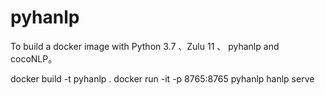 # pyhanlp

To build a docker image with Python 3.7 、Zulu 11 、 pyhanlp and cocoNLP。

docker build -t pyhanlp .
docker run -it -p 8765:8765 pyhanlp hanlp serve
